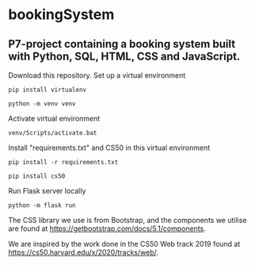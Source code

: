 # bookingSystem
## P7-project containing a booking system built with Python, SQL, HTML, CSS and JavaScript.

Download this repository.
Set up a virtual environment
```shell 
pip install virtualenv
```
```shell 
python -m venv venv 
```
Activate virtual environment 
```shell
venv/Scripts/activate.bat
```
Install "requirements.txt" and CS50 in this virtual environment
```shell
pip install -r requirements.txt
```
```shell
pip install cs50
```
Run Flask server locally
```shell
python -m flask run
```

The CSS library we use is from Bootstrap, and the components we utilise are found at https://getbootstrap.com/docs/5.1/components.

We are inspired by the work done in the CS50 Web track 2019 found at https://cs50.harvard.edu/x/2020/tracks/web/.

